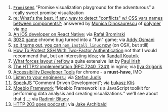 1. [`Promi`sees](https://bevacqua.github.io/promisees) <q>Promise visualization playground for the adventurous</q> a really sweet promise visualization
2. [re: What's the best, if any, way to detect "conflicts" w/ CSS vars names between components?](https://gist.github.com/notwaldorf/2462b9a8d30740354b0e); answered by [Monica Dinosaurescu](https://twitter.com/notwaldorf) of [polymer](https://www.polymer-project.org) via [me](https://twitter.com/stryju/status/643814375892099072)
3. [An iOS developer on React Native](https://medium.com/ios-os-x-development/an-ios-developer-on-react-native-1f24786c29f0); via [Rafał Bromirski](https://twitter.com/paranoida/status/645904321520009216)
4. [3030 game](https://github.com/szhu/3030) chrome bug turned into a "fun" game; via [Addy Osmani](https://twitter.com/addyosmani/status/645898045549318144)
5. [so it turns out, you can `npm install linux` now](https://www.npmjs.com/package/linux) (on OSX, but still)
6. [How To Protect SSH With Two-Factor Authentication](https://www.digitalocean.com/community/tutorials/how-to-protect-ssh-with-two-factor-authentication) not that I would recommend that, but an interesting idea; via [Randall Koutnik](https://twitter.com/rkoutnik/status/645666748612526080)
7. [What forces layout / reflow](https://gist.github.com/paulirish/5d52fb081b3570c81e3a) a quite extensive list by [Paul Irish](https://twitter.com/paul_irish/status/644992394299965440)
8. [The HTTP/2 implementation (RFC 7240, 7241)](http://hg.nginx.org/nginx/rev/257b51c37c5a) in nginx; via [Ilya Grigorik](https://twitter.com/igrigorik/status/644534053341794304)
9. [Accessibility Developer Tools](https://chrome.google.com/webstore/detail/accessibility-developer-t/fpkknkljclfencbdbgkenhalefipecmb?hl=en) for chrome - a **must-have**, IMO
10. [Listen to your engineers.](http://listentoyourengineers.com/); via [Stefan Judis](https://twitter.com/stefanjudis)
11. [SpeckJS](https://github.com/speckjs/speckjs/) <q>Comment Driven Development</q>; via [Łukasz Kliś](https://twitter.com/lukaszklis)
12. [Moebio Framework](https://moebiolabs.github.io/moebio_framework/) <q>Moebio Framework is a JavaScript toolkit for performing data analysis and creating visualizations.</q> we'll see about that :)...; via [Radimir Bitsov](https://twitter.com/radibit)
13. [HTTP 203 goes podcast!](https://feeds.feedburner.com/Http203Podcast); via [Jake Archibald](https://twitter.com/jaffathecake/status/646315840216821760)

